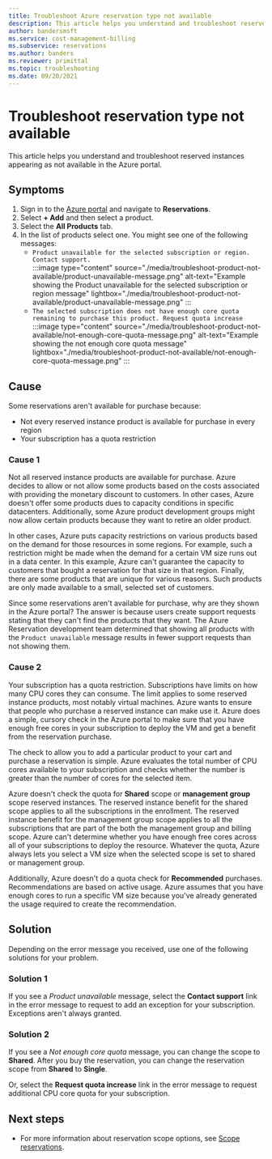 ```yaml
---
title: Troubleshoot Azure reservation type not available
description: This article helps you understand and troubleshoot reserved instances appearing as not available in the Azure portal.
author: bandersmsft
ms.service: cost-management-billing
ms.subservice: reservations
ms.author: banders
ms.reviewer: primittal
ms.topic: troubleshooting
ms.date: 09/20/2021
---
```


# Troubleshoot reservation type not available

This article helps you understand and troubleshoot reserved instances appearing as not available in the Azure portal.

## Symptoms

1. Sign in to the [Azure portal](https://portal.azure.com/) and navigate to **Reservations**.
2. Select **+ Add** and then select a product.
3. Select the **All Products** tab.
4. In the list of products select one. You might see one of the following messages:
    - `Product unavailable for the selected subscription or region. Contact support.`  
        :::image type="content" source="./media/troubleshoot-product-not-available/product-unavailable-message.png" alt-text="Example showing the Product unavailable for the selected subscription or region message" lightbox="./media/troubleshoot-product-not-available/product-unavailable-message.png" :::
    - `The selected subscription does not have enough core quota remaining to purchase this product. Request quota increase`  
        :::image type="content" source="./media/troubleshoot-product-not-available/not-enough-core-quota-message.png" alt-text="Example showing the not enough core quota message" lightbox="./media/troubleshoot-product-not-available/not-enough-core-quota-message.png" :::

## Cause

Some reservations aren't available for purchase because:

- Not every reserved instance product is available for purchase in every region
- Your subscription has a quota restriction

### Cause 1

Not all reserved instance products are available for purchase. Azure decides to allow or not allow some products based on the costs associated with providing the monetary discount to customers. In other cases, Azure doesn't offer some products dues to capacity conditions in specific datacenters. Additionally, some Azure product development groups might now allow certain products because they want to retire an older product.

In other cases, Azure puts capacity restrictions on various products based on the demand for those resources in some regions. For example, such a restriction might be made when the demand for a certain VM size runs out in a data center. In this example, Azure can't guarantee the capacity to customers that bought a reservation for that size in that region. Finally, there are some products that are unique for various reasons. Such products are only made available to a small, selected set of customers.

Since some reservations aren't available for purchase, why are they shown in the Azure portal? The answer is because users create support requests stating that they can't find the products that they want. The Azure Reservation development team determined that showing all products with the `Product unavailable` message results in fewer support requests than not showing them.

### Cause 2

Your subscription has a quota restriction. Subscriptions have limits on how many CPU cores they can consume. The limit applies to some reserved instance products, most notably virtual machines. Azure wants to ensure that people who purchase a reserved instance can make use it. Azure does a simple, cursory check in the Azure portal to make sure that you have enough free cores in your subscription to deploy the VM and get a benefit from the reservation purchase.

The check to allow you to add a particular product to your cart and purchase a reservation is simple. Azure evaluates the total number of CPU cores available to your subscription and checks whether the number is greater than the number of cores for the selected item.

Azure doesn't check the quota for **Shared** scope or **management group** scope reserved instances. The reserved instance benefit for the shared scope applies to all the subscriptions in the enrollment. The reserved instance benefit for the management group scope applies to all the subscriptions that are part of the both the management group and billing scope. Azure can't determine whether you have enough free cores across all of your subscriptions to deploy the resource. Whatever the quota, Azure always lets you select a VM size when the selected scope is set to shared or management group.

Additionally, Azure doesn't do a quota check for **Recommended** purchases. Recommendations are based on active usage. Azure assumes that you have enough cores to run a specific VM size because you've already generated the usage required to create the recommendation.

## Solution

Depending on the error message you received, use one of the following solutions for your problem.

### Solution 1

If you see a _Product unavailable_ message, select the **Contact support** link in the error message to request to add an exception for your subscription. Exceptions aren't always granted.

### Solution 2

If you see a _Not enough core quota_ message, you can change the scope to **Shared**. After you buy the reservation, you can change the reservation scope from **Shared** to **Single**.

Or, select the **Request quota increase** link in the error message to request additional CPU core quota for your subscription.

## Next steps

- For more information about reservation scope options, see [Scope reservations](prepare-buy-reservation.md#scope-reservations).